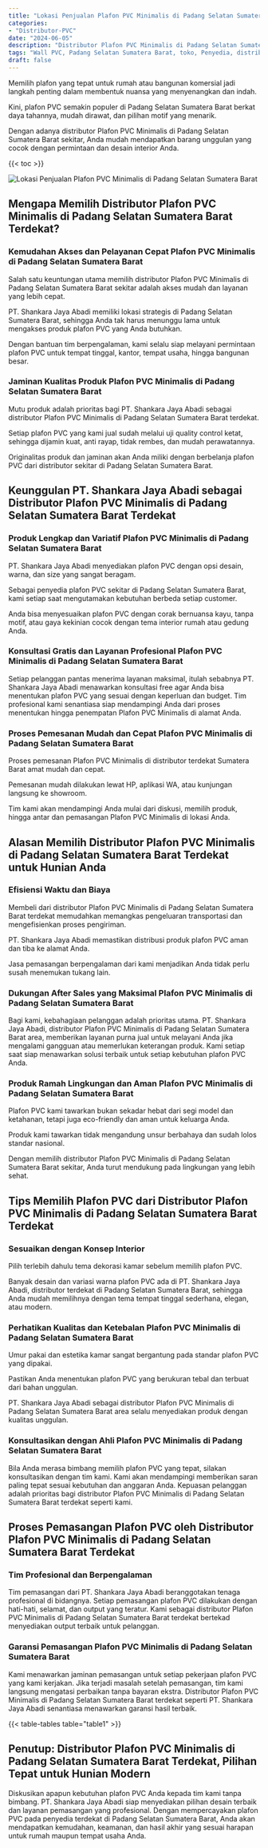 ```yaml
---
title: "Lokasi Penjualan Plafon PVC Minimalis di Padang Selatan Sumatera Barat"
categories: 
- "Distributor-PVC"
date: "2024-06-05"
description: "Distributor Plafon PVC Minimalis di Padang Selatan Sumatera Barat untuk rumah, perkantoran, serta toko. Produk unggulan, variasi motif, warna elegan, dengan jasa penempatan oleh tim ahli serta garansi resmi!|Layanan penjualan Plafon PVC Minimalis di Padang Selatan Sumatera Barat untuk keperluan hunian, office, maupun toko, dengan produk berkualitas dan penempatan oleh tim profesional dan garansi resmi.|Pilihan Plafon PVC Minimalis di Padang Selatan Sumatera Barat yang terbukti bagi tempat tinggal, kantor, serta gerai, dengan material unggulan dan penempatan ditangani oleh teknisi ahli serta kepastian resmi.|Distribusi Plafon PVC Minimalis di Padang Selatan Sumatera Barat untuk hunian, office, dan ritel, dengan panel unggulan dan instalasi dikerjakan oleh tim ahli, dilengkapi beserta kepastian resmi.}"
tags: "Wall PVC, Padang Selatan Sumatera Barat, toko, Penyedia, distributor"
draft: false
---
```


Memilih plafon yang tepat untuk rumah atau bangunan komersial jadi langkah penting dalam membentuk nuansa yang menyenangkan dan indah.

Kini, plafon PVC semakin populer di Padang Selatan Sumatera Barat berkat daya tahannya, mudah dirawat, dan pilihan motif yang menarik.

Dengan adanya distributor Plafon PVC Minimalis di Padang Selatan Sumatera Barat sekitar, Anda mudah mendapatkan barang unggulan yang cocok dengan permintaan dan desain interior Anda.

{{< toc >}}

![Lokasi Penjualan Plafon PVC Minimalis di Padang Selatan Sumatera Barat](/images/Distributor-PVC/Lokasi-Penjualan-Plafon-PVC-Minimalis-di-Padang-Selatan-Sumatera-Barat.png)


## Mengapa Memilih Distributor Plafon PVC Minimalis di Padang Selatan Sumatera Barat Terdekat?

### Kemudahan Akses dan Pelayanan Cepat Plafon PVC Minimalis di Padang Selatan Sumatera Barat

Salah satu keuntungan utama memilih distributor Plafon PVC Minimalis di Padang Selatan Sumatera Barat sekitar adalah akses mudah dan layanan yang lebih cepat.

PT. Shankara Jaya Abadi memiliki lokasi strategis di Padang Selatan Sumatera Barat, sehingga Anda tak harus menunggu lama untuk mengakses produk plafon PVC yang Anda butuhkan.

Dengan bantuan tim berpengalaman, kami selalu siap melayani permintaan plafon PVC untuk tempat tinggal, kantor, tempat usaha, hingga bangunan besar.

### Jaminan Kualitas Produk Plafon PVC Minimalis di Padang Selatan Sumatera Barat

Mutu produk adalah prioritas bagi PT. Shankara Jaya Abadi sebagai distributor Plafon PVC Minimalis di Padang Selatan Sumatera Barat terdekat.

Setiap plafon PVC yang kami jual sudah melalui uji quality control ketat, sehingga dijamin kuat, anti rayap, tidak rembes, dan mudah perawatannya.

Originalitas produk dan jaminan akan Anda miliki dengan berbelanja plafon PVC dari distributor sekitar di Padang Selatan Sumatera Barat.

## Keunggulan PT. Shankara Jaya Abadi sebagai Distributor Plafon PVC Minimalis di Padang Selatan Sumatera Barat Terdekat

### Produk Lengkap dan Variatif Plafon PVC Minimalis di Padang Selatan Sumatera Barat

PT. Shankara Jaya Abadi menyediakan plafon PVC dengan opsi desain, warna, dan size yang sangat beragam.

Sebagai penyedia plafon PVC sekitar di Padang Selatan Sumatera Barat, kami setiap saat mengutamakan kebutuhan berbeda setiap customer.

Anda bisa menyesuaikan plafon PVC dengan corak bernuansa kayu, tanpa motif, atau gaya kekinian cocok dengan tema interior rumah atau gedung Anda.

### Konsultasi Gratis dan Layanan Profesional Plafon PVC Minimalis di Padang Selatan Sumatera Barat

Setiap pelanggan pantas menerima layanan maksimal, itulah sebabnya PT. Shankara Jaya Abadi menawarkan konsultasi free agar Anda bisa menentukan plafon PVC yang sesuai dengan keperluan dan budget. Tim profesional kami senantiasa siap mendampingi Anda dari proses menentukan hingga penempatan Plafon PVC Minimalis di alamat Anda.

### Proses Pemesanan Mudah dan Cepat Plafon PVC Minimalis di Padang Selatan Sumatera Barat

Proses pemesanan Plafon PVC Minimalis di distributor terdekat Sumatera Barat amat mudah dan cepat.

Pemesanan mudah dilakukan lewat HP, aplikasi WA, atau kunjungan langsung ke showroom.

Tim kami akan mendampingi Anda mulai dari diskusi, memilih produk, hingga antar dan pemasangan Plafon PVC Minimalis di lokasi Anda.

## Alasan Memilih Distributor Plafon PVC Minimalis di Padang Selatan Sumatera Barat Terdekat untuk Hunian Anda

### Efisiensi Waktu dan Biaya

Membeli dari distributor Plafon PVC Minimalis di Padang Selatan Sumatera Barat terdekat memudahkan memangkas pengeluaran transportasi dan mengefisienkan proses pengiriman.

PT. Shankara Jaya Abadi memastikan distribusi produk plafon PVC aman dan tiba ke alamat Anda.

Jasa pemasangan berpengalaman dari kami menjadikan Anda tidak perlu susah menemukan tukang lain.

### Dukungan After Sales yang Maksimal Plafon PVC Minimalis di Padang Selatan Sumatera Barat

Bagi kami, kebahagiaan pelanggan adalah prioritas utama. PT. Shankara Jaya Abadi, distributor Plafon PVC Minimalis di Padang Selatan Sumatera Barat area, memberikan layanan purna jual untuk melayani Anda jika mengalami gangguan atau memerlukan keterangan produk. Kami setiap saat siap menawarkan solusi terbaik untuk setiap kebutuhan plafon PVC Anda.

### Produk Ramah Lingkungan dan Aman Plafon PVC Minimalis di Padang Selatan Sumatera Barat

Plafon PVC kami tawarkan bukan sekadar hebat dari segi model dan ketahanan, tetapi juga eco-friendly dan aman untuk keluarga Anda.

Produk kami tawarkan tidak mengandung unsur berbahaya dan sudah lolos standar nasional.

Dengan memilih distributor Plafon PVC Minimalis di Padang Selatan Sumatera Barat sekitar, Anda turut mendukung pada lingkungan yang lebih sehat.

## Tips Memilih Plafon PVC dari Distributor Plafon PVC Minimalis di Padang Selatan Sumatera Barat Terdekat

### Sesuaikan dengan Konsep Interior

Pilih terlebih dahulu tema dekorasi kamar sebelum memilih plafon PVC.

Banyak desain dan variasi warna plafon PVC ada di PT. Shankara Jaya Abadi, distributor terdekat di Padang Selatan Sumatera Barat, sehingga Anda mudah memilihnya dengan tema tempat tinggal sederhana, elegan, atau modern.

### Perhatikan Kualitas dan Ketebalan Plafon PVC Minimalis di Padang Selatan Sumatera Barat

Umur pakai dan estetika kamar sangat bergantung pada standar plafon PVC yang dipakai.

Pastikan Anda menentukan plafon PVC yang berukuran tebal dan terbuat dari bahan unggulan.

PT. Shankara Jaya Abadi sebagai distributor Plafon PVC Minimalis di Padang Selatan Sumatera Barat area selalu menyediakan produk dengan kualitas unggulan.

### Konsultasikan dengan Ahli Plafon PVC Minimalis di Padang Selatan Sumatera Barat

Bila Anda merasa bimbang memilih plafon PVC yang tepat, silakan konsultasikan dengan tim kami. Kami akan mendampingi memberikan saran paling tepat sesuai kebutuhan dan anggaran Anda. Kepuasan pelanggan adalah prioritas bagi distributor Plafon PVC Minimalis di Padang Selatan Sumatera Barat terdekat seperti kami.

## Proses Pemasangan Plafon PVC oleh Distributor Plafon PVC Minimalis di Padang Selatan Sumatera Barat Terdekat

### Tim Profesional dan Berpengalaman

Tim pemasangan dari PT. Shankara Jaya Abadi beranggotakan tenaga profesional di bidangnya. Setiap pemasangan plafon PVC dilakukan dengan hati-hati, selamat, dan output yang teratur. Kami sebagai distributor Plafon PVC Minimalis di Padang Selatan Sumatera Barat terdekat bertekad menyediakan output terbaik untuk pelanggan.

### Garansi Pemasangan Plafon PVC Minimalis di Padang Selatan Sumatera Barat

Kami menawarkan jaminan pemasangan untuk setiap pekerjaan plafon PVC yang kami kerjakan. Jika terjadi masalah setelah pemasangan, tim kami langsung mengatasi perbaikan tanpa bayaran ekstra. Distributor Plafon PVC Minimalis di Padang Selatan Sumatera Barat terdekat seperti PT. Shankara Jaya Abadi senantiasa menawarkan garansi hasil terbaik.

{{< table-tables table="table1" >}}

## Penutup: Distributor Plafon PVC Minimalis di Padang Selatan Sumatera Barat Terdekat, Pilihan Tepat untuk Hunian Modern

Diskusikan apapun kebutuhan plafon PVC Anda kepada tim kami tanpa bimbang. PT. Shankara Jaya Abadi siap menyediakan pilihan desain terbaik dan layanan pemasangan yang profesional. Dengan mempercayakan plafon PVC pada penyedia terdekat di Padang Selatan Sumatera Barat, Anda akan mendapatkan kemudahan, keamanan, dan hasil akhir yang sesuai harapan untuk rumah maupun tempat usaha Anda.